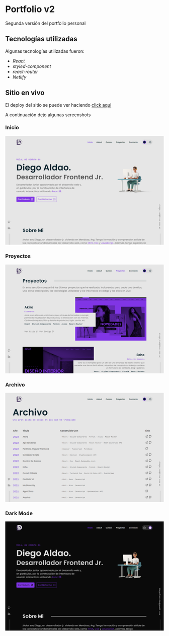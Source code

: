 # Portfolio v2

Segunda versión del portfolio personal

## Tecnologías utilizadas

Algunas tecnologías utilizadas fueron:

- *React*
- *styled-component*
- *react-router*
- *Netlify*

## Sitio en vivo

El deploy del sitio se puede ver haciendo [click aqui](https://letdiegodev.vercel.app/)

A continuación dejo algunas screenshots

### Inicio

![inicio](/public/screenshots/home.png)

### Proyectos

![proyectos](/public/screenshots/proyectos.png)

### Archivo

![archivo](/public/screenshots/archivo.png)

### Dark Mode

![darkmode](/public/screenshots/darkMode.png)



